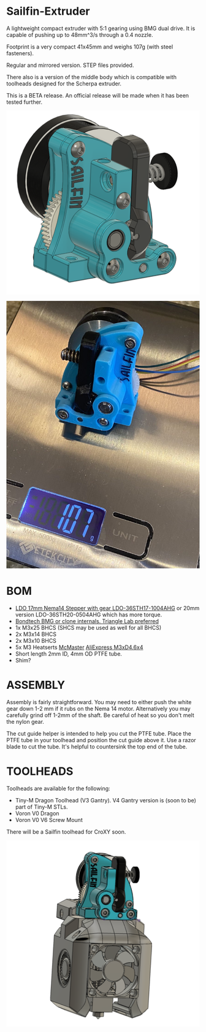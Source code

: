 # Sailfin-Extruder
A lightweight compact extruder with 5:1 gearing using BMG dual drive.   It is capable of pushing up to 48mm^3/s through a 0.4 nozzle.

Footprint is a very compact 41x45mm and weighs 107g (with steel fasteners).

Regular and mirrored version.   STEP files provided.  

There also is a version of the middle body which is compatible with toolheads designed for the Scherpa extruder.

This is a BETA release.  An official release will be made when it has been tested further.

![Sailfin](https://github.com/CroXY3D/Sailfin-Extruder/blob/main/images/sailfin_large.png)

![Sailfin Scale](https://github.com/CroXY3D/Sailfin-Extruder/blob/main/images/sailfin_scale.jpg)


# BOM
* [LDO 17mm Nema14 Stepper with gear LDO-36STH17-1004AHG](https://www.printedsolid.com/products/ldo-nema-14-motor-ldo-36sth17-1004ahg?variant=32690500370517) or 20mm version LDO-36STH20-0504AHG which has more torque.
* [Bondtech BMG or clone internals.  Triangle Lab preferred](https://www.aliexpress.com/item/4000021186440.html)
* 1x M3x25 BHCS (SHCS may be used as well for all BHCS)
* 2x M3x14 BHCS
* 2x M3x10 BHCS
* 5x M3 Heatserts [McMaster](https://www.mcmaster.com/94459A130/) [AliExpress M3xD4.6x4](https://www.aliexpress.com/item/4000232858343.html)
* Short length 2mm ID, 4mm OD PTFE tube.
* Shim?

# ASSEMBLY
Assembly is fairly straightforward.  You may need to either push the white gear down 1-2 mm if it rubs on the Nema 14 motor.  Alternatively you may carefully grind off 1-2mm of the shaft.  Be careful of heat so you don't melt the nylon gear.

The cut guide helper is intended to help you cut the PTFE tube.   Place the PTFE tube in your toolhead and position the cut guide above it.  Use a razor blade to cut the tube.  It's helpful to countersink the top end of the tube.

# TOOLHEADS

Toolheads are available for the following:
* Tiny-M Dragon Toolhead (V3 Gantry).  V4 Gantry version is (soon to be) part of Tiny-M STLs.
* Voron V0 Dragon
* Voron V0 V6 Screw Mount

There will be a Sailfin toolhead for CroXY soon.   

![Tiny-M Toolhead](https://github.com/CroXY3D/Sailfin-Extruder/blob/main/images/tiny_m_dragon.png)

